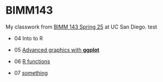 # BIMM143
My classwork from [BIMM 143 Spring 25](link) at UC San Diego.
test

- 04 Into to R

- 05 [Advanced graphics with **ggplot**]()

- 06 [R functions]()

- 07 [something]()


